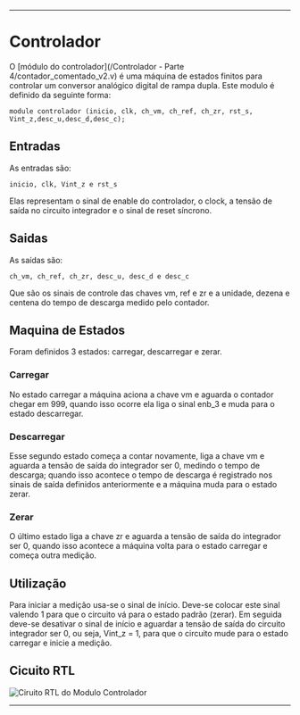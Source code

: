---

# Controlador

O [módulo do controlador](/Controlador - Parte 4/contador_comentado_v2.v) é uma máquina de estados finitos para controlar um conversor analógico digital de rampa dupla. Este modulo é definido da seguinte forma:

```module controlador (inicio, clk, ch_vm, ch_ref, ch_zr, rst_s, Vint_z,desc_u,desc_d,desc_c);```

## Entradas

As entradas são: 

```inicio, clk, Vint_z e rst_s``` 
    
Elas representam o sinal de enable do controlador, o clock, a tensão de saída no circuito integrador e o sinal de reset síncrono.

## Saidas

As saídas são: 

```ch_vm, ch_ref, ch_zr, desc_u, desc_d e desc_c``` 
    
Que são os sinais de controle das chaves vm, ref e zr e a unidade, dezena e centena do tempo de descarga medido pelo contador.

## Maquina de Estados

Foram definidos 3 estados: carregar, descarregar e zerar. 

### Carregar

No estado carregar a máquina aciona a chave vm e aguarda o contador chegar em 999, quando isso ocorre ela liga o sinal enb_3 e muda para o estado descarregar. 

### Descarregar

Esse segundo estado começa a contar novamente, liga a chave vm e aguarda a tensão de saída do integrador ser 0, medindo o tempo de descarga; quando isso acontece o tempo de descarga é registrado nos sinais de saída definidos anteriormente e a máquina muda para o estado zerar. 

### Zerar

O último estado liga a chave zr e aguarda a tensão de saída do integrador ser 0, quando isso acontece a máquina volta para o estado carregar e começa outra medição.

## Utilização

Para iniciar a medição usa-se o sinal de início. Deve-se colocar este sinal valendo 1 para que o circuito vá para o estado padrão (zerar). Em seguida deve-se desativar o sinal de início e aguardar a tensão de saída do circuito integrador ser 0, ou seja, Vint_z = 1, para que o circuito mude para o estado carregar e inicie a medição.

## Cicuito RTL

![Ciruito RTL do Modulo Controlador](/imgs/RTL_Circuit_Controlador_Module.png)

---